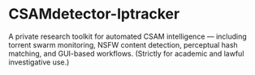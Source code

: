 # CSAMdetector-Iptracker
A private research toolkit for automated CSAM intelligence — including torrent swarm monitoring, NSFW content detection, perceptual hash matching, and GUI-based workflows. (Strictly for academic and lawful investigative use.)
